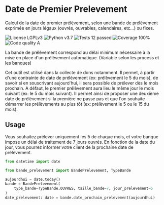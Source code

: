 # Date de Premier Prelevement
Calcul de la date de premier prélèvement, selon une bande de prélèvement exprimée en jours légaux (ouvrés, ouvrables, calendaires, etc...) ou fixes.

![License LGPLv3](https://img.shields.io/badge/license-LGPLv3-blue "License LGPLv3")
![Python v3.7](https://img.shields.io/badge/python-v3.7-blue "Python v3.7")
![Tests 12 passed](https://img.shields.io/badge/tests-12%20passed-green "Tests 12 passed")
![Coverage 100%](https://img.shields.io/badge/coverage-100%25-green "Coverage 100%")
![Code quality A](https://img.shields.io/badge/code%20quality-A-green "Code quality A")

La bande de prélèvement correspond au délai minimum nécessaire à la mise en place d'un prélèvement automatique. (Variable selon les process et les banques)

Cet outil est utilisé dans la collecte de dons notamment.
Il permet, à partir d'une contrainte de date de prélèvement (ex: prélèvement le 5 du mois), de savoir si en souscrivant aujourd'hui, il sera possible de prélever dès le mois prochain. A défaut, le premier prélèvement aura lieu le même jour le mois suivant (ex: le 5 du mois suivant).
Il permet ainsi de proposer une deuxième date de prélèvement si la première ne passe pas et que l'on souhaite démarrer les prélèvements au plus tôt (ex: prélèvement le 5 ou le 15 du mois).

## Usage

Vous souhaitez prélever uniquement les 5 de chaque mois, et votre banque impose un délai de traitement de 7 jours ouvrés.
En fonction de la date du jour, vous pourrez informer votre client de la prochaine date de prélèvement.

```python
from datetime import date

from bande_prelevement import BandePrelevement, TypeBande

aujourdhui = date.today()
bande = BandePrelevement(
    type_bande=TypeBande.OUVRES, taille_bande=7, jour_prelevement=5
)
date_prelevement: date = bande.date_prochain_prelevement(aujourdhui)
```
